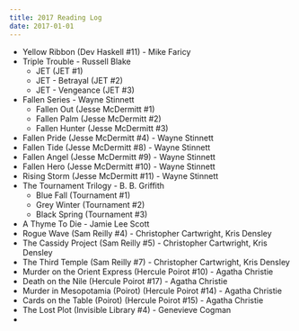```yaml
---
title: 2017 Reading Log
date: 2017-01-01
---
```

 - Yellow Ribbon (Dev Haskell #11) - Mike Faricy
 - Triple Trouble - Russell Blake
   - JET (JET #1) 
   - JET - Betrayal (JET #2) 
   - JET - Vengeance (JET #3)
- Fallen Series - Wayne Stinnett
   - Fallen Out (Jesse McDermitt #1) 
   - Fallen Palm (Jesse McDermitt #2)
   - Fallen Hunter (Jesse McDermitt #3)
 - Fallen Pride (Jesse McDermitt #4) - Wayne Stinnett
 - Fallen Tide (Jesse McDermitt #8) - Wayne Stinnett
 - Fallen Angel (Jesse McDermitt #9) - Wayne Stinnett
 - Fallen Hero (Jesse McDermitt #10) - Wayne Stinnett
 - Rising Storm (Jesse McDermitt #11) - Wayne Stinnett
 - The Tournament Trilogy - B. B. Griffith
   - Blue Fall (Tournament #1)
   - Grey Winter (Tournament #2)
   - Black Spring (Tournament #3)
 - A Thyme To Die - Jamie Lee Scott
 - Rogue Wave (Sam Reilly #4) - Christopher Cartwright, Kris Densley
 - The Cassidy Project (Sam Reilly #5) - Christopher Cartwright, Kris Densley
 - The Third Temple (Sam Reilly #7) - Christopher Cartwright, Kris Densley
 - Murder on the Orient Express (Hercule Poirot #10) - Agatha Christie
 - Death on the Nile (Hercule Poirot #17) - Agatha Christie
 - Murder in Mesopotamia (Poirot) (Hercule Poirot #14) - Agatha Christie
 - Cards on the Table (Poirot) (Hercule Poirot #15) - Agatha Christie
 - The Lost Plot (Invisible Library #4) - Genevieve Cogman
 - 